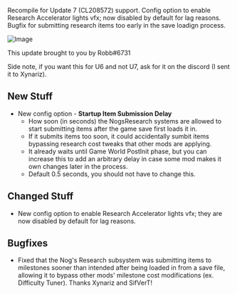 Recompile for Update 7 (CL208572) support. Config option to enable Research Accelerator lights vfx; now disabled by default for lag reasons. Bugfix for submitting research items too early in the save loadign process.




![Image](https://i.imgur.com/btFKmZt.jpg)

This update brought to you by Robb#6731

Side note, if you want this for U6 and not U7, ask for it on the discord (I sent it to Xynariz).

## New Stuff

- New config option - **Startup Item Submission Delay**
  - How soon (in seconds) the NogsResearch systems are allowed to start submitting items after the game save first loads it in.
  - If it submits items too soon, it could accidentally sumbit items bypassing research cost tweaks that other mods are applying.
  - It already waits until Game World PostInit phase, but you can increase this to add an arbitrary delay in case some mod makes it own changes later in the process.
  - Default 0.5 seconds, you should not have to change this.

## Changed Stuff

- New config option to enable Research Accelerator lights vfx; they are now disabled by default for lag reasons.

## Bugfixes

- Fixed that the Nog's Research subsystem was submitting items to milestones sooner than intended after being loaded in from a save file, allowing it to bypass other mods' milestone cost modifications (ex. Difficulty Tuner). Thanks Xynariz and SifVerT!
